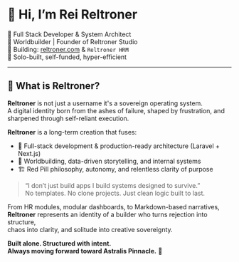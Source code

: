 # 👋 Hi, I’m Rei Reltroner

🔧 Full Stack Developer & System Architect  
🧠 Worldbuilder | Founder of Reltroner Studio  
🚀 Building: [reltroner.com](https://reltroner.com) & `Reltroner HRM`  
📍 Solo-built, self-funded, hyper-efficient

---

## 🔷 What is Reltroner?

**Reltroner** is not just a username it's a sovereign operating system.  
A digital identity born from the ashes of failure, shaped by frustration, and sharpened through self-reliant execution.

**Reltroner** is a long-term creation that fuses:
- 🧠 Full-stack development & production-ready architecture (Laravel + Next.js)  
- 🌌 Worldbuilding, data-driven storytelling, and internal systems  
- 🏗️ Red Pill philosophy, autonomy, and relentless clarity of purpose  

> “I don’t just build apps I build systems designed to survive.”  
> No templates. No clone projects. Just clean logic built to last.

From HR modules, modular dashboards, to Markdown-based narratives,  
**Reltroner** represents an identity of a builder who turns rejection into structure,  
chaos into clarity, and solitude into creative sovereignty.

**Built alone. Structured with intent.  
Always moving forward toward Astralis Pinnacle.** 🔺
